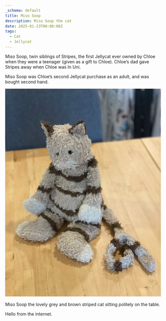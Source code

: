 ```yaml
---
_schema: default
title: Miso Soop
description: Miso Soop the cat
date: 2025-01-23T00:00:00Z
tags:
  - Cat
  - Jellycat
---
```

Miso Soop, twin siblings of Stripes, the first Jellycat ever owned by Chloe when they were a teenager (given as a gift to Chloe). Chloe’s dad gave Stripes away when Chloe was In Uni.

Miso Soop was Chloe’s second Jellycat purchase as an adult, and was bought second hand.

![](./MisoSoop2.jpg)

Miso Soop the lovely grey and brown striped cat sitting politely on the table.

Hello from the internet.